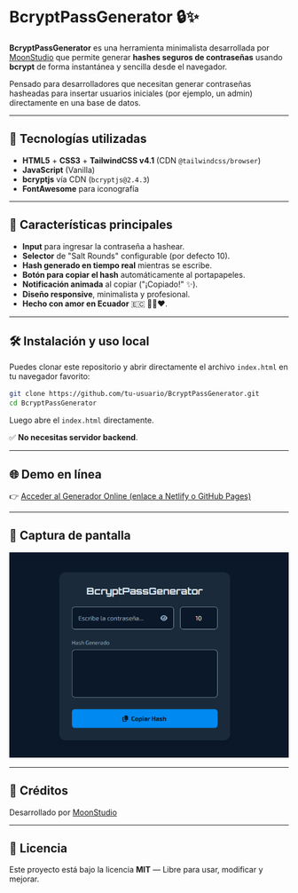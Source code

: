 
# BcryptPassGenerator 🔒✨

**BcryptPassGenerator** es una herramienta minimalista desarrollada por [MoonStudio](https://moonstudio.example) que permite generar **hashes seguros de contraseñas** usando **bcrypt** de forma instantánea y sencilla desde el navegador.

Pensado para desarrolladores que necesitan generar contraseñas hasheadas para insertar usuarios iniciales (por ejemplo, un admin) directamente en una base de datos.

---

## 🚀 Tecnologías utilizadas

- **HTML5** + **CSS3** + **TailwindCSS v4.1** (CDN `@tailwindcss/browser`)
- **JavaScript** (Vanilla)
- **bcryptjs** vía CDN (`bcryptjs@2.4.3`)
- **FontAwesome** para iconografía

---

## 🎯 Características principales

- **Input** para ingresar la contraseña a hashear.
- **Selector** de "Salt Rounds" configurable (por defecto 10).
- **Hash generado en tiempo real** mientras se escribe.
- **Botón para copiar el hash** automáticamente al portapapeles.
- **Notificación animada** al copiar ("¡Copiado!" ✨).
- **Diseño responsive**, minimalista y profesional.
- **Hecho con amor en Ecuador** 🇪🇨 💛💙❤️.

---

## 🛠️ Instalación y uso local

Puedes clonar este repositorio y abrir directamente el archivo `index.html` en tu navegador favorito:

```bash
git clone https://github.com/tu-usuario/BcryptPassGenerator.git
cd BcryptPassGenerator
```
Luego abre el `index.html` directamente.

✅ **No necesitas servidor backend**.  

---

## 🌐 Demo en línea

👉 [Acceder al Generador Online (enlace a Netlify o GitHub Pages)](https://bcryptpassgenerator.netlify.app/)

---

## 📸 Captura de pantalla

![BcryptPassGenerator Screenshot](images/captura.png)

---

## 🤝 Créditos

Desarrollado por [MoonStudio](https://moonstudio.example)

---

## 🧩 Licencia

Este proyecto está bajo la licencia **MIT** — Libre para usar, modificar y mejorar.